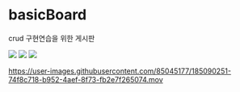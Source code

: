 # basicBoard
crud 구현연습을 위한 게시판

 <img src="https://img.shields.io/badge/spring-6DB33F?style=for-the-badge&logo=spring&logoColor=white">  <img src="https://img.shields.io/badge/jpa-6DB33F?style=for-the-badge&logo=jpa&logoColor=white"> <img src="https://img.shields.io/badge/html5-E34F26?style=for-the-badge&logo=html5&logoColor=white">
 
https://user-images.githubusercontent.com/85045177/185090251-74f8c718-b952-4aef-8f73-fb2e7f265074.mov





